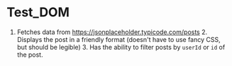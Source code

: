 # Test_DOM
1. Fetches data from https://jsonplaceholder.typicode.com/posts 2. Displays the post in a friendly format (doesn't have to use fancy CSS, but should be legible) 3. Has the ability to filter posts by `userId` or `id` of the post.
